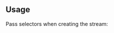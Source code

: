 ## Usage

Pass selectors when creating the stream:

<? @source {javascript=s/\.\.\/index/mkql/gm} ../usage.js ?>

